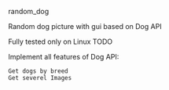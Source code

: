 random_dog

Random dog picture with gui based on Dog API

Fully tested only on Linux
TODO

Implement all features of Dog API:

    Get dogs by breed
    Get severel Images
